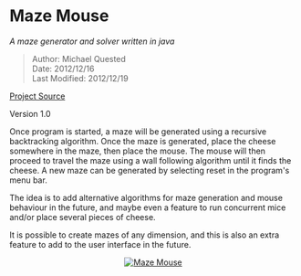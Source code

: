 Maze Mouse
==========  
*A maze generator and solver written in java*


> Author: Michael Quested  
> Date: 2012/12/16  
> Last Modified:  2012/12/19

[Project Source]

Version 1.0

Once program is started, a maze will be generated using a recursive backtracking algorithm. 
Once the maze is generated, place the cheese somewhere in the maze, then place the mouse. 
The mouse will then proceed to travel the maze using a wall following algorithm until it 
finds the cheese. A new maze can be generated by selecting reset in the program's menu bar.

The idea is to add alternative algorithms for maze generation and mouse behaviour in the 
future, and maybe even a feature to run concurrent mice and/or place several pieces of 
cheese.

It is possible to create mazes of any dimension, and this is also an extra feature to add to 
the user interface in the future.  
  
<div align="center"><a href="https://github.com/mdq3/maze-mouse"><img src="http://i.imgur.com/HdNCP.png" alt="Maze Mouse" /></a></div>

[Project Source]: https://github.com/mdq3/maze-mouse/tree/master/src



